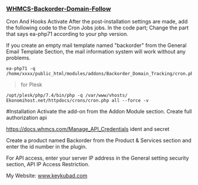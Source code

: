 ### [WHMCS-Backorder-Domain-Follow](https://github.com/keykubad/WHMCS-Backorder-Domain-Follow)

Cron And Hooks Activate
After the post-installation settings are made, add the following code to the Cron Jobs jobs. In the code part;
Change the part that says ea-php71 according to your php version.

If you create an empty mail template named "backorder" from the General Email Template Section, the mail information system will work without any problems.


    ea-php71 -q /home/xxxx/public_html/modules/addons/Backorder_Domain_Tracking/cron.php

> for Plesk

    /opt/plesk/php/7.4/bin/php -q /var/www/vhosts/ Ekonomihost.net/httpdocs/crons/cron.php all --force -v

#Installation
Activate the add-on from the Addon Module section.
Create full authorization api

https://docs.whmcs.com/Manage_API_Credentials
ident and secret


Create a product named Backorder from the Product & Services section and enter the id number in the plugin.

For API access, enter your server IP address in the General setting security section, API IP Access Restriction.

My Website: www.keykubad.com
